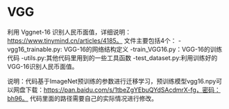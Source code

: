 # VGG
利用 Vggnet-16 识别人民币面值，详细说明：https://www.tinymind.cn/articles/4185。
文件主要包括4个：
-vgg16_trainable.py: VGG-16的网络结构定义
-train_VGG16.py：VGG-16的训练代码
-utils.py:其他代码里用到的一些工具函数
-test_dataset.py:利用训练好的VGG-16识别人民币面值。

说明：代码基于ImageNet预训练的参数进行迁移学习，预训练模型vgg16.npy可以网盘下载：https://pan.baidu.com/s/1tbeZgYEbuQYdSAcdmrX-fg，密码：bh96。
代码里面的路径需要自己的实际情况进行修改。
